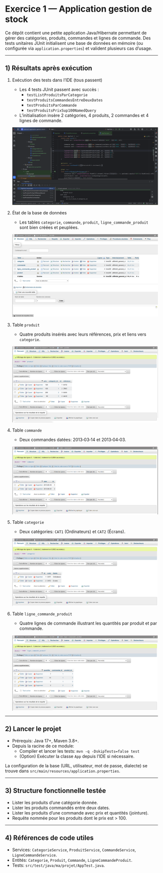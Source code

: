 # Exercice 1 — Application gestion de stock

Ce dépôt contient une petite application Java/Hibernate permettant de gérer des catégories, produits, commandes et lignes de commande. Des tests unitaires JUnit initialisent une base de données en mémoire (ou configurée via `application.properties`) et valident plusieurs cas d’usage.

---

## 1) Résultats après exécution

1. Exécution des tests dans l’IDE (tous passent)
   - Les 4 tests JUnit passent avec succès :
     - `testListProduitsParCategorie`
     - `testProduitsCommandesEntreDeuxDates`
     - `testProduitsParCommande`
     - `testProduitsPrixSup100NamedQuery`
   - L’initialisation insère 2 catégories, 4 produits, 2 commandes et 4 lignes de commande.

   ![Tests JUnit passés](./captures/img.png)

2. État de la base de données
   - Les tables `categorie`, `commande`, `produit`, `ligne_commande_produit` sont bien créées et peuplées.

   ![Tables MySQL](./captures/img_1.png)

3. Table `produit`
   - Quatre produits insérés avec leurs références, prix et liens vers `categorie`.

   ![Table produit](./captures/img_2.png)

4. Table `commande`
   - Deux commandes datées: 2013‑03‑14 et 2013‑04‑03.

   ![Table commande](./captures/img_3.png)

5. Table `categorie`
   - Deux catégories: `CAT1` (Ordinateurs) et `CAT2` (Écrans).

   ![Table categorie](./captures/img_4.png)

6. Table `ligne_commande_produit`
   - Quatre lignes de commande illustrant les quantités par produit et par commande.

   ![Table ligne_commande_produit](./captures/img_5.png)

---

## 2) Lancer le projet

- Prérequis: Java 17+, Maven 3.8+.
- Depuis la racine de ce module:
  - Compiler et lancer les tests: `mvn -q -DskipTests=false test`
  - (Option) Exécuter la classe `App` depuis l’IDE si nécessaire.

La configuration de la base (URL, utilisateur, mot de passe, dialecte) se trouve dans `src/main/resources/application.properties`.

---

## 3) Structure fonctionnelle testée

- Lister les produits d’une catégorie donnée.
- Lister les produits commandés entre deux dates.
- Lister les produits d’une commande avec prix et quantités (jointure).
- Requête nommée pour les produits dont le prix est > 100.

---

## 4) Références de code utiles

- Services: `CategorieService`, `ProduitService`, `CommandeService`, `LigneCommandeService`.
- Entités: `Categorie`, `Produit`, `Commande`, `LigneCommandeProduit`.
- Tests: `src/test/java/ma/projet/AppTest.java`.

